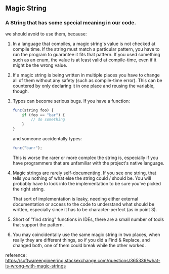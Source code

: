 ## Magic String
### A String that has some special meaning in our code.

we should avoid to use them, because:

1. In a language that compiles, a magic string's value is not checked at compile time. If the string must match a particular pattern, you have to run the program to guarantee it fits that pattern. If you used something such as an enum, the value is at least valid at compile-time, even if it might be the wrong value.

2. If a magic string is being written in multiple places you have to change all of them without any safety (such as compile-time error). This can be countered by only declaring it in one place and reusing the variable, though.

3. Typos can become serious bugs. If you have a function:
    ```js
    func(string foo) {
        if (foo == "bar") {
            // do something
        }
    }
    ```
    and someone accidentally types:
    ```js
    func("barr");
    ```
    This is worse the rarer or more complex the string is, especially if you have programmers that are unfamiliar with the project's native language.

4. Magic strings are rarely self-documenting. If you see one string, that tells you nothing of what else the string could / should be. You will probably have to look into the implementation to be sure you've picked the right string.

    That sort of implementation is leaky, needing either external documentation or access to the code to understand what should be written, especially since it has to be character-perfect (as in point 3).

5.  Short of "find string" functions in IDEs, there are a small number of tools that support the pattern.

6. You may coincidentally use the same magic string in two places, when really they are different things, so if you did a Find & Replace, and changed both, one of them could break while the other worked.


reference: https://softwareengineering.stackexchange.com/questions/365339/what-is-wrong-with-magic-strings
